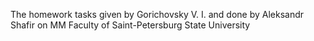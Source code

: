 The homework tasks given by Gorichovsky V. I. and done by Aleksandr Shafir on MM Faculty of Saint-Petersburg State University
